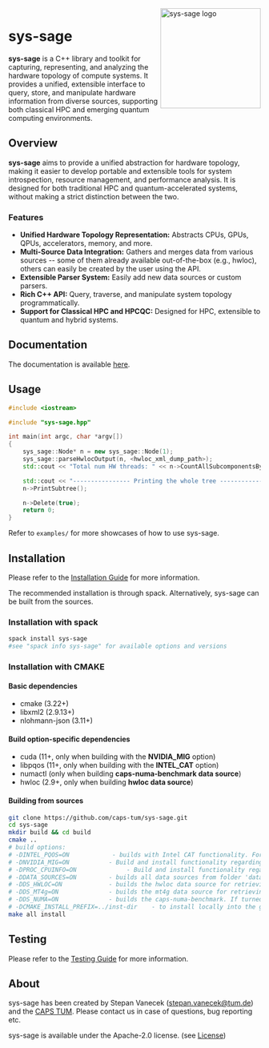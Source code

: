 <img src="docs/images/logo-white.png" alt="sys-sage logo" style="float: right;" width="200"/>

# sys-sage

**sys-sage** is a C++ library and toolkit for capturing, representing, and analyzing the hardware topology of compute systems.
It provides a unified, extensible interface to query, store, and manipulate hardware information from diverse sources, supporting both classical HPC and emerging quantum computing environments.

## Overview

**sys-sage** aims to provide a unified abstraction for hardware topology, making it easier to develop portable and extensible tools for system introspection, resource management, and performance analysis. It is designed for both traditional HPC and quantum-accelerated systems, without making a strict distinction between the two.

### Features

- **Unified Hardware Topology Representation:** Abstracts CPUs, GPUs, QPUs, accelerators, memory, and more.
- **Multi-Source Data Integration:** Gathers and merges data from various sources -- some of them already available out-of-the-box (e.g., hwloc), others can easily be created by the user using the API.
- **Extensible Parser System:** Easily add new data sources or custom parsers.
- **Rich C++ API:** Query, traverse, and manipulate system topology programmatically.
- **Support for Classical HPC and HPCQC:** Designed for HPC, extensible to quantum and hybrid systems.
<!-- - **Comprehensive Documentation:** Includes guides, API reference, and practical examples. -->


## Documentation

The documentation is available [here](https://stepanvanecek.github.io/sys-sage/html/index.html).

<!-- - [Installation Guide](docs/Installation_Guide.md)
- [Concepts & Architecture](docs/Concept.md)
- [Usage Examples](docs/Usage.md)
- [Data Parsers](docs/Data_Parsers.md)
- [API Reference (Doxygen)](docs/html/index.html) -->

## Usage

```cpp
#include <iostream>

#include "sys-sage.hpp"

int main(int argc, char *argv[])
{
    sys_sage::Node* n = new sys_sage::Node(1);
    sys_sage::parseHwlocOutput(n, <hwloc_xml_dump_path>);
    std::cout << "Total num HW threads: " << n->CountAllSubcomponentsByType(sys_sage::ComponentType::Thread) << std::endl;

    std::cout << "---------------- Printing the whole tree ----------------" << std::endl;
    n->PrintSubtree();

    n->Delete(true);
    return 0;
}
```

Refer to `examples/` for more showcases of how to use sys-sage.

## Installation

Please refer to the [Installation Guide](https://stepanvanecek.github.io/sys-sage/html/md__installation__guide.html) for more information.

The recommended installation is through spack. Alternatively, sys-sage can be built from the sources.

### Installation with spack
```bash
spack install sys-sage
#see "spack info sys-sage" for available options and versions
```

### Installation with CMAKE

#### Basic dependencies

- cmake (3.22+)
- libxml2 (2.9.13+)
- nlohmann-json (3.11+)

#### Build option-specific dependencies

- cuda (11+, only when building with the **NVIDIA_MIG** option)
- libpqos (11+, only when building with the **INTEL_CAT** option)
- numactl (only when building **caps-numa-benchmark data source**)
- hwloc (2.9+, only when building **hwloc data source**)

#### Building from sources

```bash
git clone https://github.com/caps-tum/sys-sage.git
cd sys-sage
mkdir build && cd build
cmake ..
# build options:
# -DINTEL_PQOS=ON            - builds with Intel CAT functionality. For that, Intel-specific pqos header/library are necessary.
# -DNVIDIA_MIG=ON           - Build and install functionality regarding NVidia MIG(multi-instance GPU, ampere or newer).
# -DPROC_CPUINFO=ON              - Build and install functionality regarding Linux cpuinfo (only x86) -- default ON.
# -DDATA_SOURCES=ON         - builds all data sources from folder 'data-sources' listed below. Data sources are used to collecting HW-related information, so it only makes sense to compile that on the system where the topology information is queried.
# -DDS_HWLOC=ON             - builds the hwloc data source for retrieving the CPU topology
# -DDS_MT4g=ON              - builds the mt4g data source for retrieving GPU compute and memory topology. If turned on, includes hwloc.
# -DDS_NUMA=ON              - builds the caps-numa-benchmark. If turned on, includes Linux-specific libraries.
# -DCMAKE_INSTALL_PREFIX=../inst-dir    - to install locally into the git repo folder
make all install
```

## Testing

Please refer to the [Testing Guide](test/README.md) for more information.

## About

sys-sage has been created by Stepan Vanecek (stepan.vanecek@tum.de) and the [CAPS TUM](https://www.ce.cit.tum.de/en/caps/homepage/). Please contact us in case of questions, bug reporting etc.

sys-sage is available under the Apache-2.0 license. (see [License](https://github.com/caps-tum/sys-sage/blob/master/LICENSE))
